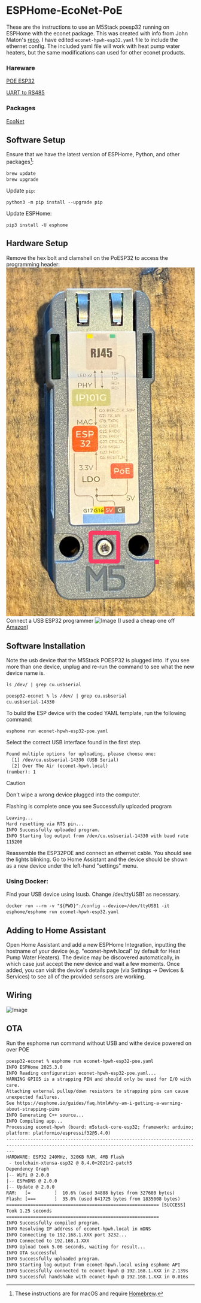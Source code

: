 # ESPHome-EcoNet-PoE

These are the instructions to use an M5Stack poesp32 running on ESPHome with the econet package.
This was created with info from John Maton's [repo](https://github.com/DrJohnM61/poesp32-esphome). I have edited `econet-hpwh-esp32.yaml` file to include the ethernet config. The included yaml file will work with heat pump water heaters, but the same modifications can used for other econet products.

### Hareware
[POE ESP32](https://shop.m5stack.com/products/esp32-ethernet-unit-with-poe)

[UART to RS485](https://shop.m5stack.com/products/rs485-module)

### Packages
[EcoNet](https://github.com/esphome-econet/esphome-econet)


## Software Setup
Ensure that we have the latest version of ESPHome, Python, and other packages[^1]:

```shell-session
brew update
brew upgrade
```

Update `pip`:

```shell-session
python3 -m pip install --upgrade pip
```

Update ESPHome:

```shell-session
pip3 install -U esphome
```
## Hardware Setup
Remove the hex bolt and clamshell on the PoESP32 to access the programming header:
![Image](https://github.com/dewbot6/poesp32-econet/blob/main/ESP32%20POE%20Screw.png)
Connect a USB ESP32 programmer
![Image](https://github.com/dewbot6/poesp32-econet/blob/main/ESP32%20Programmer.png)
(I used a cheap one off [Amazon](https://www.amazon.com/gp/product/B0DKXW5WLT/ref=ppx_yo_dt_b_asin_title_o01_s00?ie=UTF8&psc=1))

## Software Installation
Note the usb device that the M5Stack POESP32 is plugged into. If you see more than one device, unplug and re-run the command to see what the new device name is.

```shell-session
ls /dev/ | grep cu.usbserial
```
```shell-session
poesp32-econet % ls /dev/ | grep cu.usbserial
cu.usbserial-14330
```

To build the ESP device with the coded YAML template, run the following command:

```shell-session
esphome run econet-hpwh-esp32-poe.yaml
```

Select the correct USB interface found in the first step.

```shell-session
Found multiple options for uploading, please choose one:
  [1] /dev/cu.usbserial-14330 (USB Serial)
  [2] Over The Air (econet-hpwh.local)
(number): 1
```

> [!CAUTION]
> Don't wipe a wrong device plugged into the computer.

Flashing is complete once you see Successfully uploaded program

```shell-session
Leaving...
Hard resetting via RTS pin...
INFO Successfully uploaded program.
INFO Starting log output from /dev/cu.usbserial-14330 with baud rate 115200
```

Reassemble the ESP32POE and connect an ethernet cable. You should see the lights blinking. Go to Home Assistant and the device should be shown as a new device under the left-hand "settings" menu.

### Using Docker:

Find your USB device using lsusb. Change /dev/ttyUSB1 as necessary.

```shell-session
docker run --rm -v "${PWD}":/config --device=/dev/ttyUSB1 -it esphome/esphome run econet-hpwh-esp32.yaml
```

## Adding to Home Assistant
Open Home Assistant and add a new ESPHome Integration, inputting the hostname of your device (e.g. "econet-hpwh.local" by default for Heat Pump Water Heaters). The device may be discovered automatically, in which case just accept the new device and wait a few moments. Once added, you can visit the device's details page (via Settings -> Devices & Services) to see all of the provided sensors are working.

## Wiring
![Image](https://github.com/dewbot6/poesp32-econet/blob/main/Completed%20Unit.png)

## OTA
Run the esphome run command without USB and withe device powered on over POE

```shell-session
poesp32-econet % esphome run econet-hpwh-esp32-poe.yaml
INFO ESPHome 2025.3.0
INFO Reading configuration econet-hpwh-esp32-poe.yaml...
WARNING GPIO5 is a strapping PIN and should only be used for I/O with care.
Attaching external pullup/down resistors to strapping pins can cause unexpected failures.
See https://esphome.io/guides/faq.html#why-am-i-getting-a-warning-about-strapping-pins
INFO Generating C++ source...
INFO Compiling app...
Processing econet-hpwh (board: m5stack-core-esp32; framework: arduino; platform: platformio/espressif32@5.4.0)
-----------------------------------------------------------------------------------------------------------------------------------------------
HARDWARE: ESP32 240MHz, 320KB RAM, 4MB Flash
 - toolchain-xtensa-esp32 @ 8.4.0+2021r2-patch5
Dependency Graph
|-- WiFi @ 2.0.0
|-- ESPmDNS @ 2.0.0
|-- Update @ 2.0.0
RAM:   [=         ]  10.6% (used 34888 bytes from 327680 bytes)
Flash: [===       ]  35.0% (used 641725 bytes from 1835008 bytes)
========================================================= [SUCCESS] Took 1.25 seconds =========================================================
INFO Successfully compiled program.
INFO Resolving IP address of econet-hpwh.local in mDNS
INFO Connecting to 192.168.1.XXX port 3232...
INFO Connected to 192.168.1.XXX
INFO Upload took 5.06 seconds, waiting for result...
INFO OTA successful
INFO Successfully uploaded program.
INFO Starting log output from econet-hpwh.local using esphome API
INFO Successfully connected to econet-hpwh @ 192.168.1.XXX in 2.139s
INFO Successful handshake with econet-hpwh @ 192.168.1.XXX in 0.016s

```

[^1]: These instructions are for macOS and require [Homebrew](https://brew.sh/).
